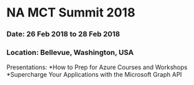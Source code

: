 # NA MCT Summit 2018
### Date: 26 Feb 2018 to 28 Feb 2018
### Location: Bellevue, Washington, USA


Presentations:
*How to Prep for Azure Courses and Workshops
*Supercharge Your Applications with the Microsoft Graph API
